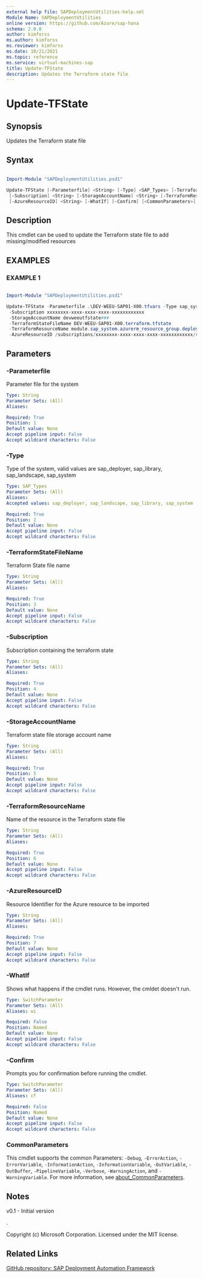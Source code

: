 ```yaml
---
external help file: SAPDeploymentUtilities-help.xml
Module Name: SAPDeploymentUtilities
online version: https://github.com/Azure/sap-hana
schema: 2.0.0
author: kimforss
ms.author: kimforss
ms.reviewer: kimforss
ms.date: 10/21/2021
ms.topic: reference
ms.service: virtual-machines-sap
title: Update-TFState
description: Updates the Terraform state file
---
```


# Update-TFState

## Synopsis
Updates the Terraform state file

## Syntax

```powershell

Import-Module "SAPDeploymentUtilities.psd1"

Update-TFState [-Parameterfile] <String> [-Type] <SAP_Types> [-TerraformStateFileName] <String>
 [-Subscription] <String> [-StorageAccountName] <String> [-TerraformResourceName] <String>
 [-AzureResourceID] <String> [-WhatIf] [-Confirm] [<CommonParameters>]
```

## Description
This cmdlet can be used to update the Terraform state file to add missing/modified resources

## EXAMPLES

### EXAMPLE 1

```powershell

Import-Module "SAPDeploymentUtilities.psd1"

Update-TFState -Parameterfile .\DEV-WEEU-SAP01-X00.tfvars -Type sap_system
 -Subscription xxxxxxxx-xxxx-xxxx-xxxx-xxxxxxxxxxxx 
 -StorageAccountName devweeutfstate### 
 -TerraformStateFileName DEV-WEEU-SAP01-X00.terraform.tfstate 
 -TerraformResourceName module.sap_system.azurerm_resource_group.deployer[0] 
 -AzureResourceID /subscriptions/xxxxxxxx-xxxx-xxxx-xxxx-xxxxxxxxxxxx/resourceGroups/DEV-WEEU-SAP01-X00
```

## Parameters

### -Parameterfile
Parameter file for the system

```yaml
Type: String
Parameter Sets: (All)
Aliases:

Required: True
Position: 1
Default value: None
Accept pipeline input: False
Accept wildcard characters: False
```

### -Type
Type of the system, valid values are sap_deployer, sap_library, sap_landscape, sap_system

```yaml
Type: SAP_Types
Parameter Sets: (All)
Aliases:
Accepted values: sap_deployer, sap_landscape, sap_library, sap_system

Required: True
Position: 2
Default value: None
Accept pipeline input: False
Accept wildcard characters: False
```

### -TerraformStateFileName
Terraform State file name

```yaml
Type: String
Parameter Sets: (All)
Aliases:

Required: True
Position: 3
Default value: None
Accept pipeline input: False
Accept wildcard characters: False
```

### -Subscription
Subscription containing the terraform state

```yaml
Type: String
Parameter Sets: (All)
Aliases:

Required: True
Position: 4
Default value: None
Accept pipeline input: False
Accept wildcard characters: False
```

### -StorageAccountName
Terraform state file storage account name

```yaml
Type: String
Parameter Sets: (All)
Aliases:

Required: True
Position: 5
Default value: None
Accept pipeline input: False
Accept wildcard characters: False
```

### -TerraformResourceName
Name of the resource in the Terraform state file

```yaml
Type: String
Parameter Sets: (All)
Aliases:

Required: True
Position: 6
Default value: None
Accept pipeline input: False
Accept wildcard characters: False
```

### -AzureResourceID
Resource Identifier for the Azure resource to be imported

```yaml
Type: String
Parameter Sets: (All)
Aliases:

Required: True
Position: 7
Default value: None
Accept pipeline input: False
Accept wildcard characters: False
```

### -WhatIf
Shows what happens if the cmdlet runs. However, the cmldet doesn't run.

```yaml
Type: SwitchParameter
Parameter Sets: (All)
Aliases: wi

Required: False
Position: Named
Default value: None
Accept pipeline input: False
Accept wildcard characters: False
```

### -Confirm
Prompts you for confirmation before running the cmdlet.

```yaml
Type: SwitchParameter
Parameter Sets: (All)
Aliases: cf

Required: False
Position: Named
Default value: None
Accept pipeline input: False
Accept wildcard characters: False
```

### CommonParameters
This cmdlet supports the common Parameters: `-Debug`, `-ErrorAction`, `-ErrorVariable`, `-InformationAction`, `-InformationVariable`, `-OutVariable`, `-OutBuffer`, `-PipelineVariable`, `-Verbose`, `-WarningAction`, and `-WarningVariable`. For more information, see [about_CommonParameters](https://go.microsoft.com/fwlink/?LinkID=113216).

## Notes
v0.1 - Initial version

.



Copyright (c) Microsoft Corporation.
Licensed under the MIT license.

## Related Links

[GitHub repository: SAP Deployment Automation Framework](https://github.com/Azure/sap-hana)
